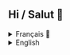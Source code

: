 ## Hi / Salut 👋
<details>
  <summary>Français 🥖</summary>
    Tu peux me contacter par discord: [misieur](https://discord.com/users/1012039502287622244) 
    Ou regarder mes plugin sur [spigot](spigotmc.org/members/1885789/)
</details>
<details>
  <summary>English</summary>
    You can contact me by discord: [misieur](https://discord.com/users/1012039502287622244 ) 
    Or have a look at my plugins on [spigot](spigotmc.org /members/1885789/)
</details>
